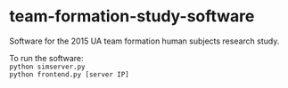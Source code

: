 team-formation-study-software
=============================

Software for the 2015 UA team formation human subjects research study.

To run the software:  
 `python simserver.py`  
 `python frontend.py [server IP]`  